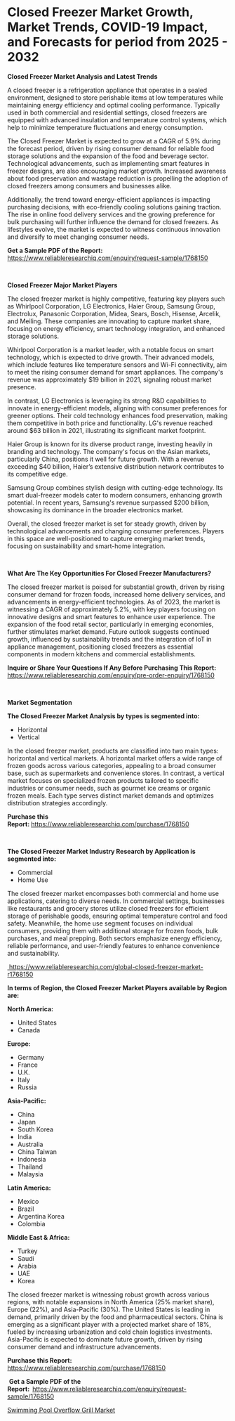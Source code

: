 <p><h1>Closed Freezer Market Growth, Market Trends, COVID-19 Impact, and Forecasts for period from 2025 - 2032</h1></p><p><strong>Closed Freezer Market Analysis and Latest Trends</strong></p>
<p><p>A closed freezer is a refrigeration appliance that operates in a sealed environment, designed to store perishable items at low temperatures while maintaining energy efficiency and optimal cooling performance. Typically used in both commercial and residential settings, closed freezers are equipped with advanced insulation and temperature control systems, which help to minimize temperature fluctuations and energy consumption.</p><p>The Closed Freezer Market is expected to grow at a CAGR of 5.9% during the forecast period, driven by rising consumer demand for reliable food storage solutions and the expansion of the food and beverage sector. Technological advancements, such as implementing smart features in freezer designs, are also encouraging market growth. Increased awareness about food preservation and wastage reduction is propelling the adoption of closed freezers among consumers and businesses alike. </p><p>Additionally, the trend toward energy-efficient appliances is impacting purchasing decisions, with eco-friendly cooling solutions gaining traction. The rise in online food delivery services and the growing preference for bulk purchasing will further influence the demand for closed freezers. As lifestyles evolve, the market is expected to witness continuous innovation and diversify to meet changing consumer needs.</p></p>
<p><strong>Get a Sample PDF of the Report:&nbsp;</strong> <a href="https://www.reliableresearchiq.com/enquiry/request-sample/1768150?utm_campaign=3354&utm_medium=2&utm_source=Github&utm_content=ia&utm_term=05042025&utm_id=closed-freezer">https://www.reliableresearchiq.com/enquiry/request-sample/1768150</a></p>
<p>&nbsp;</p>
<p><strong>Closed Freezer Major Market Players</strong></p>
<p><p>The closed freezer market is highly competitive, featuring key players such as Whirlpool Corporation, LG Electronics, Haier Group, Samsung Group, Electrolux, Panasonic Corporation, Midea, Sears, Bosch, Hisense, Arcelik, and Meiling. These companies are innovating to capture market share, focusing on energy efficiency, smart technology integration, and enhanced storage solutions. </p><p>Whirlpool Corporation is a market leader, with a notable focus on smart technology, which is expected to drive growth. Their advanced models, which include features like temperature sensors and Wi-Fi connectivity, aim to meet the rising consumer demand for smart appliances. The company's revenue was approximately $19 billion in 2021, signaling robust market presence.</p><p>In contrast, LG Electronics is leveraging its strong R&D capabilities to innovate in energy-efficient models, aligning with consumer preferences for greener options. Their cold technology enhances food preservation, making them competitive in both price and functionality. LG's revenue reached around $63 billion in 2021, illustrating its significant market footprint.</p><p>Haier Group is known for its diverse product range, investing heavily in branding and technology. The company's focus on the Asian markets, particularly China, positions it well for future growth. With a revenue exceeding $40 billion, Haier’s extensive distribution network contributes to its competitive edge.</p><p>Samsung Group combines stylish design with cutting-edge technology. Its smart dual-freezer models cater to modern consumers, enhancing growth potential. In recent years, Samsung's revenue surpassed $200 billion, showcasing its dominance in the broader electronics market.</p><p>Overall, the closed freezer market is set for steady growth, driven by technological advancements and changing consumer preferences. Players in this space are well-positioned to capture emerging market trends, focusing on sustainability and smart-home integration.</p></p>
<p>&nbsp;</p>
<p><strong>What Are The Key Opportunities For Closed Freezer Manufacturers?</strong></p>
<p><p>The closed freezer market is poised for substantial growth, driven by rising consumer demand for frozen foods, increased home delivery services, and advancements in energy-efficient technologies. As of 2023, the market is witnessing a CAGR of approximately 5.2%, with key players focusing on innovative designs and smart features to enhance user experience. The expansion of the food retail sector, particularly in emerging economies, further stimulates market demand. Future outlook suggests continued growth, influenced by sustainability trends and the integration of IoT in appliance management, positioning closed freezers as essential components in modern kitchens and commercial establishments.</p></p>
<p><strong>Inquire or Share Your Questions If Any Before Purchasing This Report:</strong> <a href="https://www.reliableresearchiq.com/enquiry/pre-order-enquiry/1768150?utm_campaign=3354&utm_medium=2&utm_source=Github&utm_content=ia&utm_term=05042025&utm_id=closed-freezer">https://www.reliableresearchiq.com/enquiry/pre-order-enquiry/1768150</a></p>
<p>&nbsp;</p>
<p><strong>Market Segmentation</strong></p>
<p><strong>The Closed Freezer Market Analysis by types is segmented into:</strong></p>
<p><ul><li>Horizontal</li><li>Vertical</li></ul></p>
<p><p>In the closed freezer market, products are classified into two main types: horizontal and vertical markets. A horizontal market offers a wide range of frozen goods across various categories, appealing to a broad consumer base, such as supermarkets and convenience stores. In contrast, a vertical market focuses on specialized frozen products tailored to specific industries or consumer needs, such as gourmet ice creams or organic frozen meals. Each type serves distinct market demands and optimizes distribution strategies accordingly.</p></p>
<p><strong>Purchase this Report:&nbsp;</strong><a href="https://www.reliableresearchiq.com/purchase/1768150?utm_campaign=3354&utm_medium=2&utm_source=Github&utm_content=ia&utm_term=05042025&utm_id=closed-freezer">https://www.reliableresearchiq.com/purchase/1768150</a></p>
<p>&nbsp;</p>
<p><strong>The Closed Freezer Market Industry Research by Application is segmented into:</strong></p>
<p><ul><li>Commercial</li><li>Home Use</li></ul></p>
<p><p>The closed freezer market encompasses both commercial and home use applications, catering to diverse needs. In commercial settings, businesses like restaurants and grocery stores utilize closed freezers for efficient storage of perishable goods, ensuring optimal temperature control and food safety. Meanwhile, the home use segment focuses on individual consumers, providing them with additional storage for frozen foods, bulk purchases, and meal prepping. Both sectors emphasize energy efficiency, reliable performance, and user-friendly features to enhance convenience and sustainability.</p></p>
<p><a href="https://www.reliableresearchiq.com/global-closed-freezer-market-r1768150?utm_campaign=3354&utm_medium=2&utm_source=Github&utm_content=ia&utm_term=05042025&utm_id=closed-freezer">&nbsp;https://www.reliableresearchiq.com/global-closed-freezer-market-r1768150</a></p>
<p><strong>In terms of Region, the Closed Freezer Market Players available by Region are:</strong></p>
<p>
    <p> <strong> North America: </strong>
        <ul>
            <li>United States</li>
            <li>Canada</li>
        </ul>
        </p> 
    <p> <strong> Europe: </strong>
        <ul>
            <li>Germany</li>
            <li>France</li>
            <li>U.K.</li>
            <li>Italy</li>
            <li>Russia</li>
        </ul>
        </p> 
    <p> <strong> Asia-Pacific: </strong>
        <ul>
            <li>China</li>
            <li>Japan</li>
            <li>South Korea</li>
            <li>India</li>
            <li>Australia</li>
            <li>China Taiwan</li>
            <li>Indonesia</li>
            <li>Thailand</li>
            <li>Malaysia</li>
        </ul>
        </p> 
    <p> <strong> Latin America: </strong>
        <ul>
            <li>Mexico</li>
            <li>Brazil</li>
            <li>Argentina Korea</li>
            <li>Colombia</li>
        </ul>
        </p> 
    <p> <strong> Middle East & Africa: </strong>
        <ul>
            <li>Turkey</li>
            <li>Saudi</li>
            <li>Arabia</li>
            <li>UAE</li>
            <li>Korea</li>
        </ul>
    </p>
    </p>
<p><p>The closed freezer market is witnessing robust growth across various regions, with notable expansions in North America (25% market share), Europe (22%), and Asia-Pacific (30%). The United States is leading in demand, primarily driven by the food and pharmaceutical sectors. China is emerging as a significant player with a projected market share of 18%, fueled by increasing urbanization and cold chain logistics investments. Asia-Pacific is expected to dominate future growth, driven by rising consumer demand and infrastructure advancements.</p></p>
<p><strong>Purchase this Report: </strong><a href="https://www.reliableresearchiq.com/purchase/1768150?utm_campaign=3354&utm_medium=2&utm_source=Github&utm_content=ia&utm_term=05042025&utm_id=closed-freezer">https://www.reliableresearchiq.com/purchase/1768150</a></p>
<p>&nbsp;<strong>Get a Sample PDF of the Report:&nbsp;&nbsp;</strong><a href="https://www.reliableresearchiq.com/enquiry/request-sample/1768150?utm_campaign=3354&utm_medium=2&utm_source=Github&utm_content=ia&utm_term=05042025&utm_id=closed-freezer">https://www.reliableresearchiq.com/enquiry/request-sample/1768150</a></p>
<p><strong></strong></p>
<p><p><a href="https://github.com/elvutedipela/Market-Research-Report-List-1/blob/main/swimming-pool-overflow-grill-market.md?utm_campaign=3354&utm_medium=2&utm_source=Github&utm_content=ia&utm_term=05042025&utm_id=closed-freezer">Swimming Pool Overflow Grill Market</a></p></p>